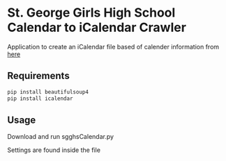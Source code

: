 # St. George Girls High School Calendar to iCalendar Crawler
Application to create an iCalendar file based of calender information from [here](http://sgghs.com.au/news-events/calendar)

## Requirements
```bash
pip install beautifulsoup4
pip install icalendar
```

## Usage
Download and run sgghsCalendar.py

Settings are found inside the file
